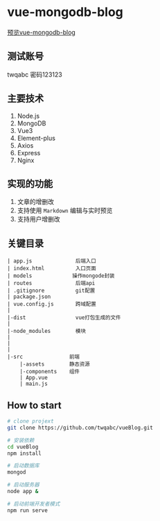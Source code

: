 # vue-mongodb-blog

[预览vue-mongodb-blog](http://weiqi.icu/)

## 测试账号
twqabc
密码123123

## 主要技术
1. Node.js 
2. MongoDB 
3. Vue3
4. Element-plus
5. Axios
6. Express
6. Nginx

## 实现的功能
1. 文章的增删改
2. 支持使用 `Markdown` 编辑与实时预览
5. 支持用户增删改


## 关键目录

```
| app.js              后端入口
| index.html          入口页面
| models             操作mongode封装
| routes              后端api
| .gitignore          git配置
| package.json
| vue.config.js       跨域配置
|
|-dist                vue打包生成的文件
|
|-node_modules        模块
|
|
|
|-src               前端
    |-assets        静态资源
    |-components    组件
    | App.vue
    | main.js
```

## How to start
``` bash
# clone projext
git clone https://github.com/twqabc/vueBlog.git

# 安装依赖
cd vueBlog
npm install

# 启动数据库
mongod

# 启动服务器
node app &

# 启动前端开发者模式
npm run serve
```
